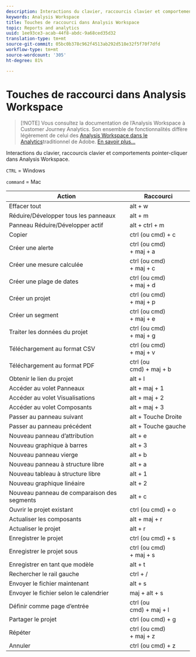 ```yaml
---
description: Interactions du clavier, raccourcis clavier et comportements pointer-cliquer dans Analysis Workspace.
keywords: Analysis Workspace
title: Touches de raccourci dans Analysis Workspace
topic: Reports and analytics
uuid: 1ee93ce3-acab-44f8-abdc-9a68ced35d32
translation-type: tm+mt
source-git-commit: 05bc0b378c962f4513ab292d518e32f5f70f7dfd
workflow-type: tm+mt
source-wordcount: '305'
ht-degree: 81%

---
```



# Touches de raccourci dans Analysis Workspace

>[!NOTE] Vous consultez la documentation de l’Analysis Workspace à Customer Journey Analytics. Son ensemble de fonctionnalités diffère légèrement de celui des [Analysis Workspace dans le Analytics](https://docs.adobe.com/content/help/fr-FR/analytics/analyze/analysis-workspace/home.html)traditionnel de Adobe. [En savoir plus...](/help/getting-started/cja-aa.md)

Interactions du clavier, raccourcis clavier et comportements pointer-cliquer dans Analysis Workspace.

`CTRL` = Windows

`command` = Mac

| Action | Raccourci |
|---|---|
| Effacer tout | alt + w |
| Réduire/Développer tous les panneaux | alt + m |
| Panneau Réduire/Développer actif | alt + ctrl + m |
| Copier | ctrl (ou cmd) + c |
| Créer une alerte | ctrl (ou cmd) + maj + a |
| Créer une mesure calculée | ctrl (ou cmd) + maj + c |
| Créer une plage de dates | ctrl (ou cmd) + maj + d |
| Créer un projet | ctrl (ou cmd) + maj + p |
| Créer un segment | ctrl (ou cmd) + maj + e |
| Traiter les données du projet | ctrl (ou cmd) + maj + g |
| Téléchargement au format CSV | ctrl (ou cmd) + maj + v |
| Téléchargement au format PDF | ctrl (ou cmd) + maj + b |
| Obtenir le lien du projet | alt + l |
| Accéder au volet Panneaux | alt + maj + 1 |
| Accéder au volet Visualisations | alt + maj + 2 |
| Accéder au volet Composants | alt + maj + 3 |
| Passer au panneau suivant | alt + Touche Droite |
| Passer au panneau précédent | alt + Touche gauche |
| Nouveau panneau d’attribution | alt + e |
| Nouveau graphique à barres | alt + 3 |
| Nouveau panneau vierge | alt + b |
| Nouveau panneau à structure libre | alt + a |
| Nouveau tableau à structure libre | alt + 1 |
| Nouveau graphique linéaire | alt + 2 |
| Nouveau panneau de comparaison des segments | alt + c |
| Ouvrir le projet existant | ctrl (ou cmd) + o |
| Actualiser les composants | alt + maj + r |
| Actualiser le projet | alt + r |
| Enregistrer le projet | ctrl (ou cmd) + s |
| Enregistrer le projet sous | ctrl (ou cmd) + maj + s |
| Enregistrer en tant que modèle | alt + t |
| Rechercher le rail gauche | ctrl + / |
| Envoyer le fichier maintenant | alt + s |
| Envoyer le fichier selon le calendrier | maj + alt + s |
| Définir comme page d’entrée | ctrl (ou cmd) + maj + l |
| Partager le projet | ctrl (ou cmd) + g |
| Répéter | ctrl (ou cmd) + maj + z |
| Annuler | ctrl (ou cmd) + z |
